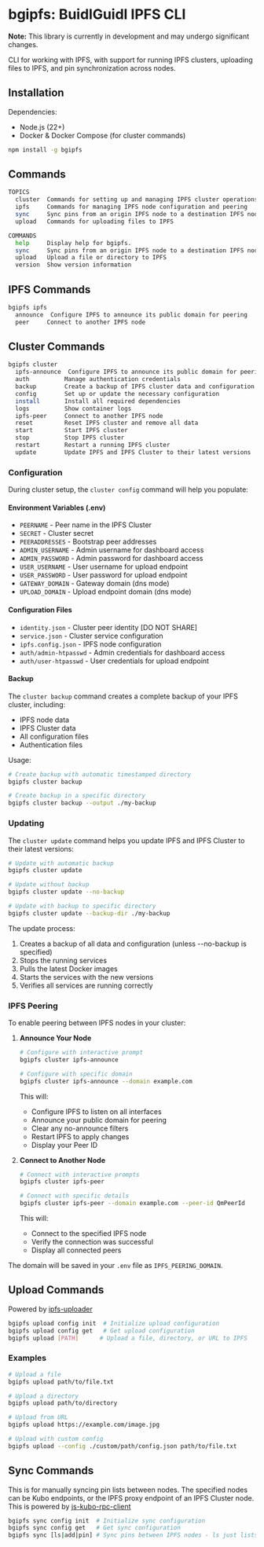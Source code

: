 # bgipfs: BuidlGuidl IPFS CLI

**Note:** This library is currently in development and may undergo significant changes.

CLI for working with IPFS, with support for running IPFS clusters, uploading files to IPFS, and pin synchronization across nodes.

## Installation

Dependencies:
- Node.js (22+)
- Docker & Docker Compose (for cluster commands)

```bash
npm install -g bgipfs
```

## Commands

```bash
TOPICS
  cluster  Commands for setting up and managing IPFS cluster operations
  ipfs     Commands for managing IPFS node configuration and peering
  sync     Sync pins from an origin IPFS node to a destination IPFS node
  upload   Commands for uploading files to IPFS

COMMANDS
  help     Display help for bgipfs.
  sync     Sync pins from an origin IPFS node to a destination IPFS node
  upload   Upload a file or directory to IPFS
  version  Show version information
```

## IPFS Commands
```bash
bgipfs ipfs
  announce  Configure IPFS to announce its public domain for peering
  peer     Connect to another IPFS node
```

## Cluster Commands
```bash
bgipfs cluster
  ipfs-announce  Configure IPFS to announce its public domain for peering
  auth          Manage authentication credentials
  backup        Create a backup of IPFS cluster data and configuration
  config        Set up or update the necessary configuration
  install       Install all required dependencies
  logs          Show container logs
  ipfs-peer     Connect to another IPFS node
  reset         Reset IPFS cluster and remove all data
  start         Start IPFS cluster
  stop          Stop IPFS cluster
  restart       Restart a running IPFS cluster
  update        Update IPFS and IPFS Cluster to their latest versions
```

### Configuration

During cluster setup, the `cluster config` command will help you populate:

#### Environment Variables (.env)
- `PEERNAME` - Peer name in the IPFS Cluster
- `SECRET` - Cluster secret
- `PEERADDRESSES` - Bootstrap peer addresses
- `ADMIN_USERNAME` - Admin username for dashboard access
- `ADMIN_PASSWORD` - Admin password for dashboard access
- `USER_USERNAME` - User username for upload endpoint
- `USER_PASSWORD` - User password for upload endpoint
- `GATEWAY_DOMAIN` - Gateway domain (dns mode)
- `UPLOAD_DOMAIN` - Upload endpoint domain (dns mode)

#### Configuration Files
- `identity.json` - Cluster peer identity [DO NOT SHARE]
- `service.json` - Cluster service configuration
- `ipfs.config.json` - IPFS node configuration
- `auth/admin-htpasswd` - Admin credentials for dashboard access
- `auth/user-htpasswd` - User credentials for upload endpoint

#### Backup
The `cluster backup` command creates a complete backup of your IPFS cluster, including:
- IPFS node data
- IPFS Cluster data
- All configuration files
- Authentication files

Usage:
```bash
# Create backup with automatic timestamped directory
bgipfs cluster backup

# Create backup in a specific directory
bgipfs cluster backup --output ./my-backup
```

### Updating

The `cluster update` command helps you update IPFS and IPFS Cluster to their latest versions:

```bash
# Update with automatic backup
bgipfs cluster update

# Update without backup
bgipfs cluster update --no-backup

# Update with backup to specific directory
bgipfs cluster update --backup-dir ./my-backup
```

The update process:
1. Creates a backup of all data and configuration (unless --no-backup is specified)
2. Stops the running services
3. Pulls the latest Docker images
4. Starts the services with the new versions
5. Verifies all services are running correctly

### IPFS Peering

To enable peering between IPFS nodes in your cluster:

1. **Announce Your Node**
   ```bash
   # Configure with interactive prompt
   bgipfs cluster ipfs-announce

   # Configure with specific domain
   bgipfs cluster ipfs-announce --domain example.com
   ```
   This will:
   - Configure IPFS to listen on all interfaces
   - Announce your public domain for peering
   - Clear any no-announce filters
   - Restart IPFS to apply changes
   - Display your Peer ID

2. **Connect to Another Node**
   ```bash
   # Connect with interactive prompts
   bgipfs cluster ipfs-peer

   # Connect with specific details
   bgipfs cluster ipfs-peer --domain example.com --peer-id QmPeerId
   ```
   This will:
   - Connect to the specified IPFS node
   - Verify the connection was successful
   - Display all connected peers

The domain will be saved in your `.env` file as `IPFS_PEERING_DOMAIN`.

## Upload Commands
Powered by [ipfs-uploader](../ipfs-uploader/)
```bash
bgipfs upload config init  # Initialize upload configuration
bgipfs upload config get   # Get upload configuration
bgipfs upload [PATH]      # Upload a file, directory, or URL to IPFS
```

### Examples
```bash
# Upload a file
bgipfs upload path/to/file.txt

# Upload a directory
bgipfs upload path/to/directory

# Upload from URL
bgipfs upload https://example.com/image.jpg

# Upload with custom config
bgipfs upload --config ./custom/path/config.json path/to/file.txt
```

## Sync Commands
This is for manually syncing pin lists between nodes. The specified nodes can be Kubo endpoints, or the IPFS proxy endpoint of an IPFS Cluster node. This is powered by [js-kubo-rpc-client](https://github.com/ipfs/js-kubo-rpc-client)

```bash
bgipfs sync config init  # Initialize sync configuration
bgipfs sync config get   # Get sync configuration
bgipfs sync [ls|add|pin] # Sync pins between IPFS nodes - ls just lists, pin lists and pins, add fetches, adds and pins
```
